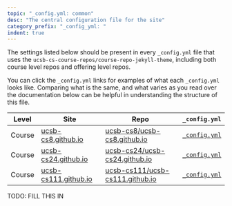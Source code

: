 ```yaml
---
topic: "_config.yml: common"
desc: "The central configuration file for the site"
category_prefix: "_config_yml: "
indent: true
---
```


The settings listed below should be present in every `_config.yml` file that uses the `ucsb-cs-course-repos/course-repo-jekyll-theme`, including both course level repos and offering level repos.

You can click the `_config.yml` links for examples of what each `_config.yml` looks like.  Comparing what is the same, and what varies as you read over the documentation below can be helpful in understanding the structure of this file.


| Level | Site | Repo | `_config.yml` |
|----|------|------|--------------|
|Course| [ucsb-cs8.github.io](https://ucsb-cs8.github.io) | [ucsb-cs8/ucsb-cs8.github.io](https://github.com/ucsb-cs8/ucsb-cs8.github.io) | [`_config.yml`](https://github.com/ucsb-cs8/ucsb-cs8.github.io/blob/master/_config.yml) |
|Course | [ucsb-cs24.github.io](https://ucsb-cs24.github.io) | [ucsb-cs24/ucsb-cs24.github.io](https://github.com/ucsb-cs24/ucsb-cs24.github.io) | [`_config.yml`](https://github.com/ucsb-cs24/ucsb-cs24.github.io/blob/master/_config.yml) |
|Course | [ucsb-cs111.github.io](https://ucsb-cs111.github.io) | [ucsb-cs111/ucsb-cs111.github.io](https://github.com/ucsb-cs111/ucsb-cs111.github.io) | [`_config.yml`](https://github.com/ucsb-cs111/ucsb-cs111.github.io/blob/master/_config.yml) |


TODO: FILL THIS IN



